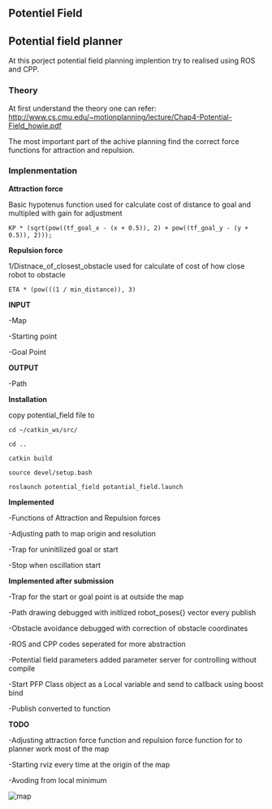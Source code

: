 ## Potentiel Field

## Potential field planner
At this porject potential field planning implention try to realised using ROS and CPP.

### Theory

At first understand the theory one can refer:
http://www.cs.cmu.edu/~motionplanning/lecture/Chap4-Potential-Field_howie.pdf

The most important part of the achive planning find the correct force functions for attraction and repulsion.


### Implenmentation

**Attraction force**

Basic hypotenus function used for calculate cost of distance to goal and multipled with gain for adjustment

`KP * (sqrt(pow((tf_goal_x - (x + 0.5)), 2) + pow((tf_goal_y - (y + 0.5)), 2)));`

**Repulsion force**

1/Distnace_of_closest_obstacle used for calculate of cost of how close robot to obstacle

`ETA * (pow(((1 / min_distance)), 3)`



**INPUT**

-Map

-Starting point

-Goal Point

**OUTPUT**

-Path


**Installation**

copy potential_field file to

`cd ~/catkin_ws/src/`

`cd ..`

`catkin build`

`source devel/setup.bash`

`roslaunch potential_field potantial_field.launch` 

**Implemented**

-Functions of Attraction and Repulsion forces

-Adjusting path to map origin and resolution

-Trap for uninitilized goal or start

-Stop when oscillation start



**Implemented after submission**

-Trap for the start or goal point is at outside the map

-Path drawing debugged with initlized robot_poses{} vector every publish

-Obstacle avoidance debugged with correction of obstacle coordinates

-ROS and CPP codes seperated for more abstraction

-Potential field parameters added parameter server for controlling without compile

-Start PFP Class object as a Local variable and send to callback using boost bind

-Publish converted to function



**TODO**

-Adjusting attraction force function and repulsion force function for to planner work most of the map

-Starting rviz every time at the origin of the map

-Avoding from local minimum




![map](https://user-images.githubusercontent.com/59797805/163889998-f6c821a8-7453-42b7-8f78-8f110573c1a0.gif)




